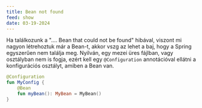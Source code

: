 ```yaml
---
title: Bean not found
feed: show
date: 03-19-2024
---
```


Ha találkozunk a ".... Bean that could not be found" hibával, viszont mi nagyon létrehoztuk már a Bean-t, akkor vszg az lehet a baj, hogy a Spring egyszerűen nem találja meg. Nyilván, egy mezei üres fájlban, vagy osztályban nem is fogja, ezért kell egy `@Configuration` annotációval ellátni a konfigurációs osztályt, amiben a Bean van.

```kotlin
@Configuration
fun MyConfig {
    @Bean
    fun myBean(): MyBean = MyBean()
}
```